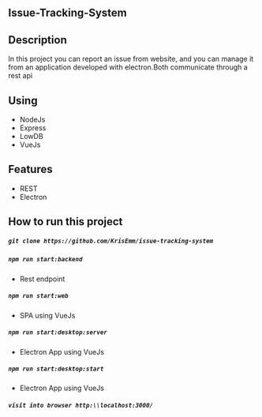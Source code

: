 ## Issue-Tracking-System

## Description

In this project you can report an issue from website, and you can manage it from an application developed with electron.Both communicate through a rest api

## Using

- NodeJs
- Express
- LowDB
- VueJs

## Features

- REST
- Electron

## How to run this project

##### `git clone https://github.com/KrisEmm/issue-tracking-system`

##### `npm run start:backend`
* Rest endpoint
##### `npm run start:web`
* SPA using VueJs
##### `npm run start:desktop:server`
* Electron App using VueJs
##### `npm run start:desktop:start`
* Electron App using VueJs

##### `visit into browser http:\\localhost:3000/ `
